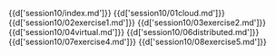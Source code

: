 {{d['session10/index.md']}}
{{d['session10/01cloud.md']}}
{{d['session10/02exercise1.md']}}
{{d['session10/03exercise2.md']}}
{{d['session10/04virtual.md']}}
{{d['session10/06distributed.md']}}
{{d['session10/07exercise4.md']}}
{{d['session10/08exercise5.md']}}
